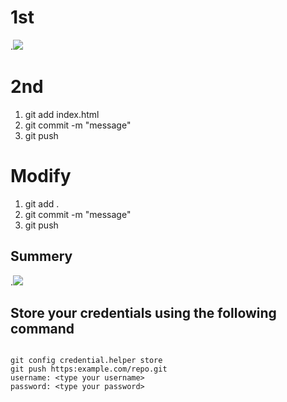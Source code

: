 # 1st 
.![](https://imgur.com/0wvK2lQ.png)

# 2nd 
1. git add index.html
2. git commit -m "message"
3. git push

# Modify
1. git add .
2. git commit -m "message"
3. git push


## Summery 
.![](https://imgur.com/zo2AVJs.png)


## Store your credentials using the following command
```

git config credential.helper store
git push https:example.com/repo.git
username: <type your username>
password: <type your password>

```
